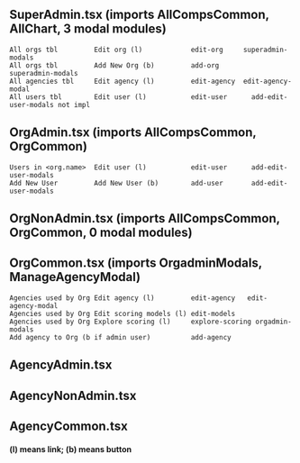 


## SuperAdmin.tsx (imports AllCompsCommon, AllChart, 3 modal modules)
    All orgs tbl         Edit org (l)            edit-org     superadmin-modals
    All orgs tbl         Add New Org (b)         add-org        superadmin-modals
    All agencies tbl     Edit agency (l)         edit-agency  edit-agency-modal
    All users tbl        Edit user (l)           edit-user      add-edit-user-modals not impl

## OrgAdmin.tsx (imports AllCompsCommon, OrgCommon)
    Users in <org.name>  Edit user (l)           edit-user      add-edit-user-modals  
    Add New User         Add New User (b)        add-user       add-edit-user-modals

## OrgNonAdmin.tsx (imports AllCompsCommon, OrgCommon, 0 modal modules)

## OrgCommon.tsx (imports OrgadminModals, ManageAgencyModal)
    Agencies used by Org Edit agency (l)         edit-agency   edit-agency-modal
    Agencies used by Org Edit scoring models (l) edit-models
    Agencies used by Org Explore scoring (l)     explore-scoring orgadmin-modals
    Add agency to Org (b if admin user)          add-agency
    

## AgencyAdmin.tsx

## AgencyNonAdmin.tsx

## AgencyCommon.tsx




#### (l) means link; (b) means button

